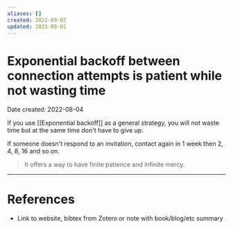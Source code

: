 ```yaml
---
aliases: []
created: 2022-09-07
updated: 2023-09-01
---
```


# Exponential backoff between connection attempts is patient while not wasting time
Date created: 2022-08-04

If you use [[Exponential backoff]] as a general strategy, you will not waste time but at the same time don't have to give up.

If someone doesn't respond to an invitation, contact again in 1 week then 2, 4, 8, 16 and so on.

> It offers a way to have finite patience and infinite mercy.

---
# References
* Link to website, bibtex from Zotero or note with book/blog/etc summary